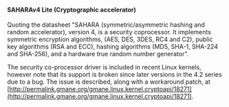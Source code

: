 #### SAHARAv4 Lite (Cryptographic accelerator)

Quoting the datasheet "SAHARA (symmetric/asymmetric hashing and random accelerator), version 4, is a security coprocessor. It implements symmetric encryption algorithms, (AES, DES, 3DES, RC4 and C2), public key algorithms (RSA and ECC), hashing algorithms (MD5, SHA-1, SHA-224 and SHA-256), and a hardware true random number generator". 

The security co-processor driver is included in recent Linux kernels, however note that its support is broken since later versions in the 4.2 series due to a bug. The issue is described, along with a workaround patch, at [http://permalink.gmane.org/gmane.linux.kernel.cryptoapi/18271](http://permalink.gmane.org/gmane.linux.kernel.cryptoapi/18271).